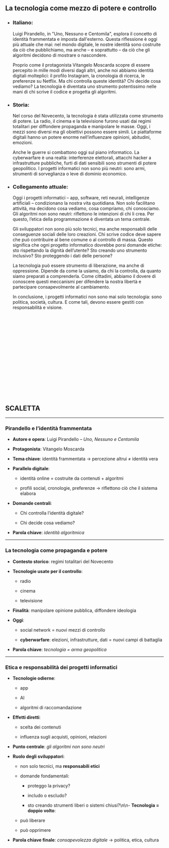 ##  La tecnologia come mezzo di potere e controllo


- ### **Italiano:**  
	Luigi Pirandello, in "Uno, Nessuno e Centomila", esplora il concetto di identità frammentata e imposta dall'esterno. Questa riflessione è oggi più attuale che mai: nel mondo digitale, le nostre identità sono costruite da ciò che pubblichiamo, ma anche – e soprattutto – da ciò che gli algoritmi decidono di mostrare o nascondere.
	
	Proprio come il protagonista Vitangelo Moscarda scopre di essere percepito in mille modi diversi dagli altri, anche noi abbiamo identità digitali molteplici: il profilo Instagram, la cronologia di ricerca, le preferenze su Netflix. Ma chi controlla queste identità? Chi decide cosa vediamo? La tecnologia è diventata uno strumento potentissimo nelle mani di chi scrive il codice e progetta gli algoritmi.



- ### **Storia:**  
	Nel corso del Novecento, la tecnologia è stata utilizzata come strumento di potere. La radio, il cinema e la televisione furono usati dai regimi totalitari per diffondere propaganda e manipolare le masse. Oggi, i mezzi sono diversi ma gli obiettivi possono essere simili. Le piattaforme digitali hanno un potere enorme nell’influenzare opinioni, abitudini, emozioni.
	
	Anche le guerre si combattono oggi sul piano informatico. La cyberwarfare è una realtà: interferenze elettorali, attacchi hacker a infrastrutture pubbliche, furti di dati sensibili sono strumenti di potere geopolitico. I progetti informatici non sono più neutri: sono armi, strumenti di sorveglianza o leve di dominio economico.



- ### **Collegamento attuale:**  
	Oggi i progetti informatici – app, software, reti neurali, intelligenze artificiali – condizionano la nostra vita quotidiana. Non solo facilitano attività, ma decidono cosa vediamo, cosa compriamo, chi conosciamo. Gli algoritmi non sono neutri: riflettono le intenzioni di chi li crea. Per questo, l’etica della programmazione è diventata un tema centrale.
	
	Gli sviluppatori non sono più solo tecnici, ma anche responsabili delle conseguenze sociali delle loro creazioni. Chi scrive codice deve sapere che può contribuire al bene comune o al controllo di massa. Questo significa che ogni progetto informatico dovrebbe porsi domande etiche: sto rispettando la dignità dell’utente? Sto creando uno strumento inclusivo? Sto proteggendo i dati delle persone?
	
	La tecnologia può essere strumento di liberazione, ma anche di oppressione. Dipende da come la usiamo, da chi la controlla, da quanto siamo preparati a comprenderla. Come cittadini, abbiamo il dovere di conoscere questi meccanismi per difendere la nostra libertà e partecipare consapevolmente al cambiamento.
	
	In conclusione, i progetti informatici non sono mai solo tecnologia: sono politica, società, cultura. E come tali, devono essere gestiti con responsabilità e visione.

<br>
<br>
<br>
<br>
<br>
<br>
<br>
<br>
<br>
<br>
<br>
<br>
<br>
<br>
<br>

## SCALETTA

---

### **Pirandello e l’identità frammentata**

- **Autore e opera**: Luigi Pirandello – _Uno, Nessuno e Centomila_
    
- **Protagonista**: Vitangelo Moscarda
    
- **Tema chiave**: identità frammentata → percezione altrui ≠ identità vera
    
- **Parallelo digitale**:
    
    - identità online = costruite da contenuti + algoritmi
        
    - profili social, cronologie, preferenze → riflettono ciò che il sistema elabora
        
    
- **Domande centrali**:
    
    - Chi controlla l’identità digitale?
        
    - Chi decide cosa vediamo?
        
    
- **Parola chiave**: _identità algoritmica_

---
### **La tecnologia come propaganda e potere**

- **Contesto storico**: regimi totalitari del Novecento
    
- **Tecnologie usate per il controllo**:
    
    - radio
        
    - cinema
        
    - televisione
        
    
- **Finalità**: manipolare opinione pubblica, diffondere ideologia
    
- **Oggi**:
    
    - social network = nuovi mezzi di controllo
        
    - **cyberwarfare**: elezioni, infrastrutture, dati = nuovi campi di battaglia
        
    
- **Parola chiave**: _tecnologia = arma geopolitica_

---

### **Etica e responsabilità dei progetti informatici**

- **Tecnologie odierne**:
    
    - app
        
    - AI
        
    - algoritmi di raccomandazione
        
    
- **Effetti diretti**:
    
    - scelta dei contenuti
        
    - influenza sugli acquisti, opinioni, relazioni
        
    
- **Punto centrale**: _gli algoritmi non sono neutri_
    
- **Ruolo degli sviluppatori**:
    
    - non solo tecnici, ma **responsabili etici**
        
    - domande fondamentali:
        
        - proteggo la privacy?
            
        - includo o escludo?
            
        - sto creando strumenti liberi o sistemi chiusi?\n\n- **Tecnologia = doppio volto**:
            
        
    - può liberare
        
    - può opprimere
        
    
- **Parola chiave finale**: _consapevolezza digitale_ → politica, etica, cultura
